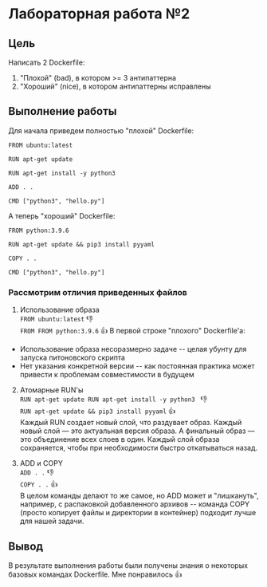 # Лабораторная работа №2

## Цель

Написать 2 Dockerfile:
1. "Плохой" (bad), в котором >= 3 антипаттерна
2. "Хороший" (nice), в котором антипаттерны исправлены

## Выполнение работы

Для начала приведем полностью "плохой" Dockerfile:
```
FROM ubuntu:latest

RUN apt-get update

RUN apt-get install -y python3 
        
ADD . .

CMD ["python3", "hello.py"]
```

А теперь "хороший" Dockerfile:
```
FROM python:3.9.6

RUN apt-get update && pip3 install pyyaml

COPY . .

CMD ["python3", "hello.py"]
```
### Рассмотрим отличия приведенных файлов

1. Использование образа<br>
`FROM ubuntu:latest` 👎<br>
`FROM FROM python:3.9.6` 👍
В первой строке "плохого" Dockerfile'а:<br>
* Использование образа несоразмерно задаче -- целая убунту для запуска питоновского скрипта
* Нет указания конкретной версии -- как постоянная практика может привести к проблемам совместимости в будущем

2. Атомарные RUN'ы<br>
`RUN apt-get update
RUN apt-get install -y python3 ` 👎<br>
`RUN apt-get update && pip3 install pyyaml` 👍<br>
Каждый RUN создает новый слой, что раздувает образ.
Каждый новый слой — это актуальная версия образа. А финальный образ — это объединение всех слоев в один.
Каждый слой образа сохраняется, чтобы при необходимости быстро откатываться назад.

4. ADD и COPY<br>
`ADD . .` 👎<br>
`COPY . .` 👍<br>
В целом команды делают то же самое, но ADD может и "лишкануть", например, с распаковкой добавленного архивов -- команда COPY (просто копирует файлы и директории в контейнер) подходит лучше для нашей задачи.

## Вывод

В результате выполнения работы были получены знания о некоторых базовых командах Dockerfile. Мне понравилось 👍
